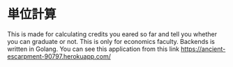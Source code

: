# 単位計算

This is made for calculating credits you eared so far and tell you whether you can graduate or not. 
This is only for economics faculty. Backends is written in Golang. 
You can see this application from this link https://ancient-escarpment-90797.herokuapp.com/
